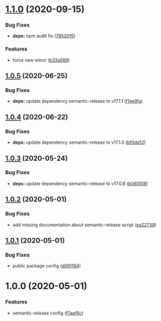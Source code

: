 # [1.1.0](https://github.com/arbetsmyra/semantic-release-config/compare/v1.0.5...v1.1.0) (2020-09-15)


### Bug Fixes

* **deps:** npm audit fix ([7852015](https://github.com/arbetsmyra/semantic-release-config/commit/7852015be60a9fb2c4cd4ade2882d7cbcbb94098))


### Features

* force new minor ([b33a589](https://github.com/arbetsmyra/semantic-release-config/commit/b33a589b6578feb986620332d29e9263b76afadd))

## [1.0.5](https://github.com/arbetsmyra/semantic-release-config/compare/v1.0.4...v1.0.5) (2020-06-25)


### Bug Fixes

* **deps:** update dependency semantic-release to v17.1.1 ([f1ee9fa](https://github.com/arbetsmyra/semantic-release-config/commit/f1ee9fafca0ccde01da0789b5d26478d598e1bd8))

## [1.0.4](https://github.com/arbetsmyra/semantic-release-config/compare/v1.0.3...v1.0.4) (2020-06-22)


### Bug Fixes

* **deps:** update dependency semantic-release to v17.1.0 ([bf0dd12](https://github.com/arbetsmyra/semantic-release-config/commit/bf0dd120224fcad86135511fed5de00311632444))

## [1.0.3](https://github.com/arbetsmyra/semantic-release-config/compare/v1.0.2...v1.0.3) (2020-05-24)


### Bug Fixes

* **deps:** update dependency semantic-release to v17.0.8 ([b060518](https://github.com/arbetsmyra/semantic-release-config/commit/b0605183a0883822645b155060af91d7188fe734))

## [1.0.2](https://github.com/arbetsmyra/semantic-release-config/compare/v1.0.1...v1.0.2) (2020-05-01)


### Bug Fixes

* add missing documentation about semantic-release script ([ea22739](https://github.com/arbetsmyra/semantic-release-config/commit/ea227397ba67daf7b034eb0c3f7cf69b0a1ed083))

## [1.0.1](https://github.com/arbetsmyra/semantic-release-config/compare/v1.0.0...v1.0.1) (2020-05-01)


### Bug Fixes

* public package config ([d091184](https://github.com/arbetsmyra/semantic-release-config/commit/d0911842719bb194bd8cf41f0fee066bfee0eee0))

# 1.0.0 (2020-05-01)


### Features

* semantic-release config ([f7aaf6c](https://github.com/arbetsmyra/semantic-release-config/commit/f7aaf6ce3e12fb9d83b2c2e362793a765395c4c5))
